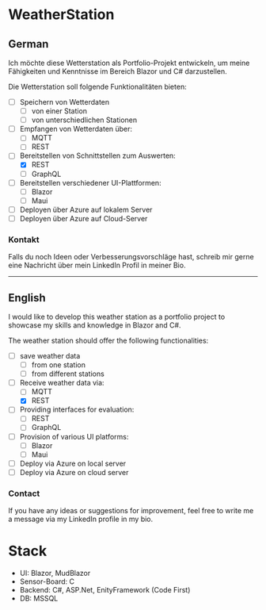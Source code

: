 # WeatherStation

## German
Ich möchte diese Wetterstation als Portfolio-Projekt entwickeln, um meine Fähigkeiten und Kenntnisse im Bereich Blazor und C# darzustellen.

Die Wetterstation soll folgende Funktionalitäten bieten:
- [ ] Speichern von Wetterdaten
  - [ ] von einer Station
  - [ ] von unterschiedlichen Stationen
- [ ] Empfangen von Wetterdaten über:
  - [ ] MQTT
  - [ ] REST
- [ ] Bereitstellen von Schnittstellen zum Auswerten:
  - [x] REST
  - [ ] GraphQL
- [ ] Bereitstellen verschiedener UI-Plattformen:
  - [ ] Blazor
  - [ ] Maui
- [ ] Deployen über Azure auf lokalem Server
- [ ] Deployen über Azure auf Cloud-Server

### Kontakt
Falls du noch Ideen oder Verbesserungsvorschläge hast, schreib mir gerne eine Nachricht über mein LinkedIn Profil in meiner Bio.

<hr>

## English
I would like to develop this weather station as a portfolio project to showcase my skills and knowledge in Blazor and C#.

The weather station should offer the following functionalities:
- [ ] save weather data
  - [ ] from one station
  - [ ] from different stations
- [ ] Receive weather data via:
  - [ ] MQTT
  - [x] REST
- [ ] Providing interfaces for evaluation:
  - [ ] REST
  - [ ] GraphQL
- [ ] Provision of various UI platforms:
  - [ ] Blazor
  - [ ] Maui
- [ ] Deploy via Azure on local server
- [ ] Deploy via Azure on cloud server

### Contact
If you have any ideas or suggestions for improvement, feel free to write me a message via my LinkedIn profile in my bio.

# Stack
- UI: Blazor, MudBlazor
- Sensor-Board: C
- Backend: C#, ASP.Net, EnityFramework (Code First)
- DB: MSSQL
